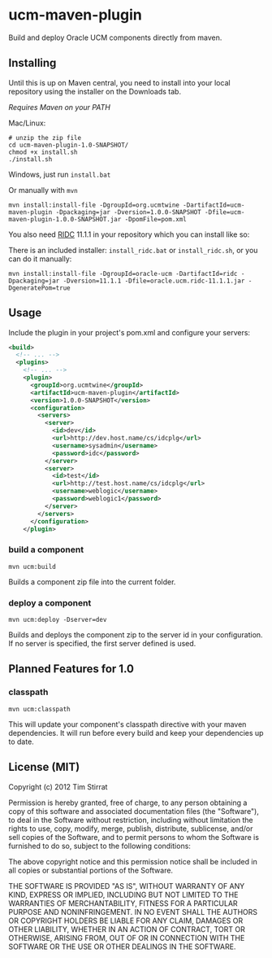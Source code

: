 ucm-maven-plugin
================

Build and deploy Oracle UCM components directly from maven.

Installing
----------

Until this is up on Maven central, you need to install into your local repository using the installer on the Downloads tab.

*Requires Maven on your PATH*

Mac/Linux:

```
# unzip the zip file
cd ucm-maven-plugin-1.0-SNAPSHOT/
chmod +x install.sh
./install.sh
```

Windows, just run `install.bat`

Or manually with `mvn`

```
mvn install:install-file -DgroupId=org.ucmtwine -DartifactId=ucm-maven-plugin -Dpackaging=jar -Dversion=1.0.0-SNAPSHOT -Dfile=ucm-maven-plugin-1.0.0-SNAPSHOT.jar -DpomFile=pom.xml
```

You also need [RIDC](http://www.oracle.com/technetwork/middleware/webcenter/content/downloads/index.html) 11.1.1 in your repository which you can install like so:

There is an included installer: `install_ridc.bat` or `install_ridc.sh`, or you can do it manually:

```
mvn install:install-file -DgroupId=oracle-ucm -DartifactId=ridc -Dpackaging=jar -Dversion=11.1.1 -Dfile=oracle.ucm.ridc-11.1.1.jar -DgeneratePom=true
```

Usage
-----

Include the plugin in your project's pom.xml and configure your servers:

```xml
<build>
  <!-- ... -->
  <plugins>
    <!-- ... -->
    <plugin>
      <groupId>org.ucmtwine</groupId>
      <artifactId>ucm-maven-plugin</artifactId>
      <version>1.0.0-SNAPSHOT</version>
      <configuration>
        <servers>
          <server>
            <id>dev</id>
            <url>http://dev.host.name/cs/idcplg</url>
            <username>sysadmin</username>
            <password>idc</password>
          </server>
          <server>
            <id>test</id>
            <url>http://test.host.name/cs/idcplg</url>
            <username>weblogic</username>
            <password>weblogic1</password>
          </server>
        </servers>
      </configuration>
    </plugin>
```

### build a component

`mvn ucm:build`

Builds a component zip file into the current folder.

### deploy a component

`mvn ucm:deploy -Dserver=dev`

Builds and deploys the component zip to the server id in your configuration. If no server is specified, the first server defined is used.

Planned Features for 1.0
------------------------

### classpath

`mvn ucm:classpath`

This will update your component's classpath directive with your maven dependencies. It will run before every build and keep your dependencies up to date.

License (MIT)
-------------

Copyright (c) 2012 Tim Stirrat

Permission is hereby granted, free of charge, to any person obtaining a copy of this software and associated documentation files (the "Software"), to deal in the Software without restriction, including without limitation the rights to use, copy, modify, merge, publish, distribute, sublicense, and/or sell copies of the Software, and to permit persons to whom the Software is furnished to do so, subject to the following conditions:

The above copyright notice and this permission notice shall be included in all copies or substantial portions of the Software.

THE SOFTWARE IS PROVIDED "AS IS", WITHOUT WARRANTY OF ANY KIND, EXPRESS OR IMPLIED, INCLUDING BUT NOT LIMITED TO THE WARRANTIES OF MERCHANTABILITY, FITNESS FOR A PARTICULAR PURPOSE AND NONINFRINGEMENT. IN NO EVENT SHALL THE AUTHORS OR COPYRIGHT HOLDERS BE LIABLE FOR ANY CLAIM, DAMAGES OR OTHER LIABILITY, WHETHER IN AN ACTION OF CONTRACT, TORT OR OTHERWISE, ARISING FROM, OUT OF OR IN CONNECTION WITH THE SOFTWARE OR THE USE OR OTHER DEALINGS IN THE SOFTWARE.
